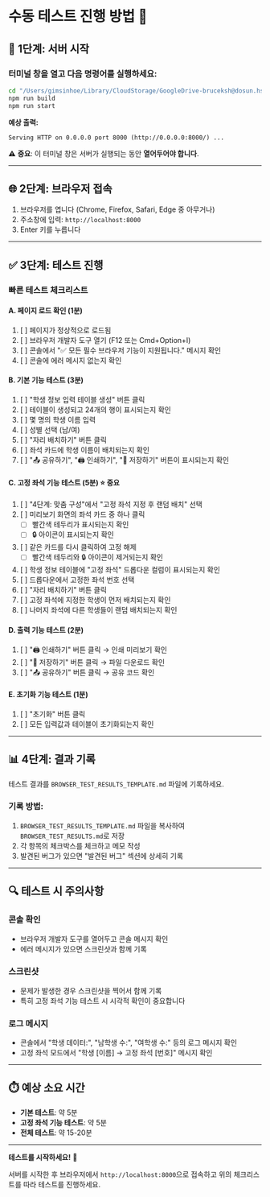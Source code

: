 # 수동 테스트 진행 방법 📝

## 🚀 1단계: 서버 시작

### 터미널 창을 열고 다음 명령어를 실행하세요:

```bash
cd "/Users/gimsinhoe/Library/CloudStorage/GoogleDrive-bruceksh@dosun.hs.kr/내 드라이브/my_project/seating arragement pgm"
npm run build
npm run start
```

**예상 출력:**
```
Serving HTTP on 0.0.0.0 port 8000 (http://0.0.0.0:8000/) ...
```

⚠️ **중요**: 이 터미널 창은 서버가 실행되는 동안 **열어두어야 합니다**.

---

## 🌐 2단계: 브라우저 접속

1. 브라우저를 엽니다 (Chrome, Firefox, Safari, Edge 중 아무거나)
2. 주소창에 입력: `http://localhost:8000`
3. Enter 키를 누릅니다

---

## ✅ 3단계: 테스트 진행

### 빠른 테스트 체크리스트

#### A. 페이지 로드 확인 (1분)
1. [ ] 페이지가 정상적으로 로드됨
2. [ ] 브라우저 개발자 도구 열기 (F12 또는 Cmd+Option+I)
3. [ ] 콘솔에서 "✅ 모든 필수 브라우저 기능이 지원됩니다." 메시지 확인
4. [ ] 콘솔에 에러 메시지 없는지 확인

#### B. 기본 기능 테스트 (3분)
1. [ ] "학생 정보 입력 테이블 생성" 버튼 클릭
2. [ ] 테이블이 생성되고 24개의 행이 표시되는지 확인
3. [ ] 몇 명의 학생 이름 입력
4. [ ] 성별 선택 (남/여)
5. [ ] "자리 배치하기" 버튼 클릭
6. [ ] 좌석 카드에 학생 이름이 배치되는지 확인
7. [ ] "📤 공유하기", "🖨️ 인쇄하기", "💾 저장하기" 버튼이 표시되는지 확인

#### C. 고정 좌석 기능 테스트 (5분) ⭐ 중요
1. [ ] "4단계: 맞춤 구성"에서 "고정 좌석 지정 후 랜덤 배치" 선택
2. [ ] 미리보기 화면의 좌석 카드 중 하나 클릭
   - [ ] 빨간색 테두리가 표시되는지 확인
   - [ ] 🔒 아이콘이 표시되는지 확인
3. [ ] 같은 카드를 다시 클릭하여 고정 해제
   - [ ] 빨간색 테두리와 🔒 아이콘이 제거되는지 확인
4. [ ] 학생 정보 테이블에 "고정 좌석" 드롭다운 컬럼이 표시되는지 확인
5. [ ] 드롭다운에서 고정한 좌석 번호 선택
6. [ ] "자리 배치하기" 버튼 클릭
7. [ ] 고정 좌석에 지정한 학생이 먼저 배치되는지 확인
8. [ ] 나머지 좌석에 다른 학생들이 랜덤 배치되는지 확인

#### D. 출력 기능 테스트 (2분)
1. [ ] "🖨️ 인쇄하기" 버튼 클릭 → 인쇄 미리보기 확인
2. [ ] "💾 저장하기" 버튼 클릭 → 파일 다운로드 확인
3. [ ] "📤 공유하기" 버튼 클릭 → 공유 코드 확인

#### E. 초기화 기능 테스트 (1분)
1. [ ] "초기화" 버튼 클릭
2. [ ] 모든 입력값과 테이블이 초기화되는지 확인

---

## 📊 4단계: 결과 기록

테스트 결과를 `BROWSER_TEST_RESULTS_TEMPLATE.md` 파일에 기록하세요.

### 기록 방법:
1. `BROWSER_TEST_RESULTS_TEMPLATE.md` 파일을 복사하여 `BROWSER_TEST_RESULTS.md`로 저장
2. 각 항목의 체크박스를 체크하고 메모 작성
3. 발견된 버그가 있으면 "발견된 버그" 섹션에 상세히 기록

---

## 🔍 테스트 시 주의사항

### 콘솔 확인
- 브라우저 개발자 도구를 열어두고 콘솔 메시지 확인
- 에러 메시지가 있으면 스크린샷과 함께 기록

### 스크린샷
- 문제가 발생한 경우 스크린샷을 찍어서 함께 기록
- 특히 고정 좌석 기능 테스트 시 시각적 확인이 중요합니다

### 로그 메시지
- 콘솔에서 "학생 데이터:", "남학생 수:", "여학생 수:" 등의 로그 메시지 확인
- 고정 좌석 모드에서 "학생 [이름] → 고정 좌석 [번호]" 메시지 확인

---

## ⏱️ 예상 소요 시간

- **기본 테스트**: 약 5분
- **고정 좌석 기능 테스트**: 약 5분
- **전체 테스트**: 약 15-20분

---

**테스트를 시작하세요!** 🚀

서버를 시작한 후 브라우저에서 `http://localhost:8000`으로 접속하고 위의 체크리스트를 따라 테스트를 진행하세요.
